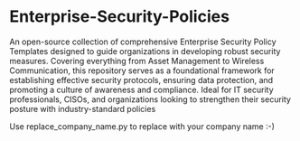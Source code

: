 # Enterprise-Security-Policies

An open-source collection of comprehensive Enterprise Security Policy Templates designed to guide organizations in developing robust security measures. Covering everything from Asset Management to Wireless Communication, this repository serves as a foundational framework for establishing effective security protocols, ensuring data protection, and promoting a culture of awareness and compliance. Ideal for IT security professionals, CISOs, and organizations looking to strengthen their security posture with industry-standard policies


Use replace_company_name.py to replace with your company name :-)
